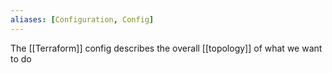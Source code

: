 ```yaml
---
aliases: [Configuration, Config]
---
```


The [[Terraform]] config describes the overall [[topology]] of what we want to do
